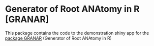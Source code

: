 # Generator of Root ANAtomy in R [GRANAR]

This package contains the code to the demonstration shiny app for the [package GRANAR](https://github.com/granar/granar) (Generator of Root ANAtomy in R)
